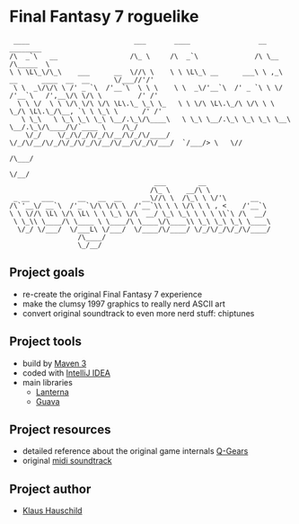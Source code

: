 # Final Fantasy 7 roguelike
     ____                          ___       ____                 __                                   ________
    /\  _`\   __                  /\_ \     /\  _`\              /\ \__                               /\_____  \
    \ \ \L\_\/\_\    ___      __  \//\ \    \ \ \L\_\ __      ___\ \ ,_\    __      ____  __  __      \/___//'/'
     \ \  _\/\/\ \ /' _ `\  /'__`\  \ \ \    \ \  _\/'__`\  /' _ `\ \ \/  /'__`\   /',__\/\ \/\ \         /' /'
      \ \ \/  \ \ \/\ \/\ \/\ \L\.\_ \_\ \_   \ \ \/\ \L\.\_/\ \/\ \ \ \_/\ \L\.\_/\__, `\ \ \_\ \      /' /'
       \ \_\   \ \_\ \_\ \_\ \__/.\_\/\____\   \ \_\ \__/.\_\ \_\ \_\ \__\ \__/.\_\/\____/\/`____ \    /\_/
        \/_/    \/_/\/_/\/_/\/__/\/_/\/____/    \/_/\/__/\/_/\/_/\/_/\/__/\/__/\/_/\/___/  `/___/> \   \//
                                                                                              /\___/
                                                                                              \/__/
                                        ___        __
                                       /\_ \    __/\ \
     _ __   ___      __   __  __     __\//\ \  /\_\ \ \/'\      __
    /\`'__\/ __`\  /'_ `\/\ \/\ \  /'__`\\ \ \ \/\ \ \ , <    /'__`\
    \ \ \//\ \L\ \/\ \L\ \ \ \_\ \/\  __/ \_\ \_\ \ \ \ \\`\ /\  __/
     \ \_\\ \____/\ \____ \ \____/\ \____\/\____\\ \_\ \_\ \_\ \____\
      \/_/ \/___/  \/___L\ \/___/  \/____/\/____/ \/_/\/_/\/_/\/____/
                     /\____/
                     \_/__/

## Project goals
- re-create the original Final Fantasy 7 experience
- make the clumsy 1997 graphics to really nerd ASCII art
- convert original soundtrack to even more nerd stuff: chiptunes

## Project tools
- build by [Maven 3](https://maven.apache.org)
- coded with [IntelliJ IDEA](https://www.jetbrains.com/idea)
- main libraries
    - [Lanterna](https://github.com/mabe02/lanterna)
    - [Guava](https://github.com/google/guava)

## Project resources
- detailed reference about the original game internals [Q-Gears](http://q-gears.sourceforge.net/)
- original [midi soundtrack](http://www.midishrine.com/index.php?id=85)

## Project author
- [Klaus Hauschild](mailto:klaus.hauschild.1984@gmail.com)